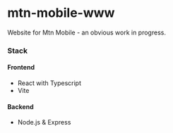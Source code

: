 # mtn-mobile-www

Website for Mtn Mobile - an obvious work in progress. 

### Stack 

#### Frontend
- React with Typescript 
- Vite

#### Backend 
- Node.js & Express